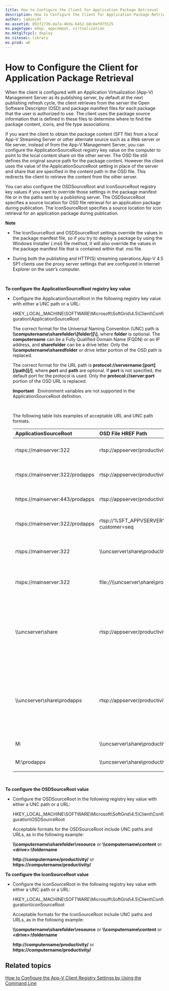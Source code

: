 ```yaml
---
title: How to Configure the Client for Application Package Retrieval
description: How to Configure the Client for Application Package Retrieval
author: jamiejdt
ms.assetid: 891f2739-da7a-46da-b452-b8c0af075525
ms.pagetype: mdop, appcompat, virtualization
ms.mktglfcycl: deploy
ms.sitesec: library
ms.prod: w8
---
```



# How to Configure the Client for Application Package Retrieval


When the client is configured with an Application Virtualization (App-V) Management Server as its publishing server, by default at the next publishing refresh cycle, the client retrieves from the server the Open Software Descriptor (OSD) and package manifest files for each package that the user is authorized to use. The client uses the package source information that is defined in these files to determine where to find the package content, icons, and file type associations.

If you want the client to obtain the package content (SFT file) from a local App-V Streaming Server or other alternate source such as a Web server or file server, instead of from the App-V Management Server, you can configure the ApplicationSourceRoot registry key value on the computer to point to the local content share on the other server. The OSD file still defines the original source path for the package content. However the client uses the value of the ApplicationSourceRoot setting in place of the server and share that are specified in the content path in the OSD file. This redirects the client to retrieve the content from the other server.

You can also configure the OSDSourceRoot and IconSourceRoot registry key values if you want to override those settings in the package manifest file or in the paths sent by a publishing server. The OSDSourceRoot specifies a source location for OSD file retrieval for an application package during publication. The IconSourceRoot specifies a source location for icon retrieval for an application package during publication.

**Note**  
-   The IconSourceRoot and OSDSourceRoot settings override the values in the package manifest file, so if you try to deploy a package by using the Windows Installer (.msi) file method, it will also override the values in the package manifest file that is contained within that .msi file.

-   During both the publishing and HTTP(S) streaming operations,App-V 4.5 SP1 clients use the proxy server settings that are configured in Internet Explorer on the user’s computer.

 

**To configure the ApplicationSourceRoot registry key value**

-   Configure the ApplicationSourceRoot in the following registry key value with either a UNC path or a URL:

    HKEY\_LOCAL\_MACHINE\\SOFTWARE\\Microsoft\\SoftGrid\\4.5\\Client\\Configuration\\ApplicationSourceRoot

    The correct format for the Universal Naming Convention (UNC) path is **\\\\computername\\sharefolder\\\[folder\]\[\\\]**, where **folder** is optional. The **computername** can be a Fully Qualified Domain Name (FQDN) or an IP address, and **sharefolder** can be a drive letter. Only the **\\\\computername\\sharedfolder** or drive letter portion of the OSD path is replaced.

    The correct format for the URL path is **protocol://servername:\[port\]\[/path\]\[/\]**, where **port** and **path** are optional. If **port** is not specified, the default port for the protocol is used. Only the **protocol://server:port** portion of the OSD URL is replaced.

    **Important**  
    Environment variables are not supported in the ApplicationSourceRoot definition.

     

    The following table lists examples of acceptable URL and UNC path formats.

    <table>
    <colgroup>
    <col width="25%" />
    <col width="25%" />
    <col width="25%" />
    <col width="25%" />
    </colgroup>
    <thead>
    <tr class="header">
    <th align="left">ApplicationSourceRoot</th>
    <th align="left">OSD File HREF Path</th>
    <th align="left">Result</th>
    <th align="left">Comments</th>
    </tr>
    </thead>
    <tbody>
    <tr class="odd">
    <td align="left"><p>rtsps://mainserver:322</p></td>
    <td align="left"><p>rtsp://appserver/productivity/office2k3.sft?customer=seq</p></td>
    <td align="left"><p>rtsps://mainserver:322/productivity/office2k3.sft?customer=seq</p></td>
    <td align="left"><p></p></td>
    </tr>
    <tr class="even">
    <td align="left"><p>rtsps://mainserver:322/prodapps</p></td>
    <td align="left"><p>rtsp://appserver/productivity/office2k3.sft?customer=seq</p></td>
    <td align="left"><p>rtsps://mainserver:322/prodapps/productivity/office2k3.sft?customer=seq</p></td>
    <td align="left"><p></p></td>
    </tr>
    <tr class="odd">
    <td align="left"><p>https://mainserver:443/prodapps</p></td>
    <td align="left"><p>rtsp://appserver/productivity/office2k3.sft?customer=seq</p></td>
    <td align="left"><p>https://mainserver:443/prodapps/productivity/office2k3.sft?customer=seq</p></td>
    <td align="left"><p></p></td>
    </tr>
    <tr class="even">
    <td align="left"><p>rtsps://mainserver:322/prodapps</p></td>
    <td align="left"><p>rtsp://%SFT_APPVSERVER%:554/productivity/office2k3.sft?customer=seq</p></td>
    <td align="left"><p>rtsps://mainserver:322/prodapps/productivity/office2k3.sft?customer=seq</p></td>
    <td align="left"><p></p></td>
    </tr>
    <tr class="odd">
    <td align="left"><p>rtsps://mainserver:322</p></td>
    <td align="left"><p>\\uncserver\share\productivity\office2k3.sft</p></td>
    <td align="left"><p>rtsps://mainserver:322/productivity/office2k3.sft</p></td>
    <td align="left"><p>‘\’ converted to ‘/’</p></td>
    </tr>
    <tr class="even">
    <td align="left"><p>rtsps://mainserver:322</p></td>
    <td align="left"><p>file://\\uncserver\share\productivity\office2k3.sft</p></td>
    <td align="left"><p>rtsps://mainserver:322/productivity/office2k3.sft</p></td>
    <td align="left"><p>‘\’ converted to ‘/’</p></td>
    </tr>
    <tr class="odd">
    <td align="left"><p>\\uncserver\share</p></td>
    <td align="left"><p>rtsp://appserver/productivity/office2k3.sft?customer=seq</p></td>
    <td align="left"><p>\\uncserver\share\productivity\office2k3.sft</p></td>
    <td align="left"><p>‘/’ converted to ‘\’ and parameter dropped when converting to UNC path</p></td>
    </tr>
    <tr class="even">
    <td align="left"><p>\\uncserver\share\prodapps</p></td>
    <td align="left"><p>rtsp://appserver/productivity/office2k3.sft?customer=seq</p></td>
    <td align="left"><p>\\uncserver\share\prodapps\productivity\office2k3.sft</p></td>
    <td align="left"><p>‘/’ converted to ‘\’ and parameter dropped when converting to UNC path</p></td>
    </tr>
    <tr class="odd">
    <td align="left"><p>M:</p></td>
    <td align="left"><p>\\uncserver\share\productivity\office2k3.sft</p></td>
    <td align="left"><p>M:\productivity\office2k3.sft</p></td>
    <td align="left"><p></p></td>
    </tr>
    <tr class="even">
    <td align="left"><p>M:\prodapps</p></td>
    <td align="left"><p>\\uncserver\share\productivity\office2k3.sft</p></td>
    <td align="left"><p>M:\prodapps\productivity\office2k3.sft</p></td>
    <td align="left"><p></p></td>
    </tr>
    </tbody>
    </table>

     

**To configure the OSDSourceRoot value**

-   Configure the OSDSourceRoot in the following registry key value with either a UNC path or a URL:

    HKEY\_LOCAL\_MACHINE\\SOFTWARE\\Microsoft\\SoftGrid\\4.5\\Client\\Configuration\\OSDSourceRoot

    Acceptable formats for the OSDSourceRoot include UNC paths and URLs, as in the following example:

    **\\\\computername\\sharefolder\\resource** or **\\\\computername\\content** or **&lt;drive&gt;:\\foldername**

    **http://computername/productivity/** or **https://computername/productivity/**

**To configure the IconSourceRoot value**

-   Configure the IconSourceRoot in the following registry key value with either a UNC path or a URL:

    HKEY\_LOCAL\_MACHINE\\SOFTWARE\\Microsoft\\SoftGrid\\4.5\\Client\\Configuration\\IconSourceRoot

    Acceptable formats for the IconSourceRoot include UNC paths and URLs, as in the following example:

    **\\\\computername\\sharefolder\\resource** or **\\\\computername\\content** or **&lt;drive&gt;:\\foldername**

    **http://computername/productivity/** or **https://computername/productivity/**

## Related topics


[How to Configure the App-V Client Registry Settings by Using the Command Line](how-to-configure-the-app-v-client-registry-settings-by-using-the-command-line.md)

 

 





